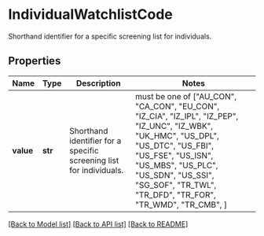 # IndividualWatchlistCode

Shorthand identifier for a specific screening list for individuals.

## Properties
Name | Type | Description | Notes
------------ | ------------- | ------------- | -------------
**value** | **str** | Shorthand identifier for a specific screening list for individuals. |  must be one of ["AU_CON", "CA_CON", "EU_CON", "IZ_CIA", "IZ_IPL", "IZ_PEP", "IZ_UNC", "IZ_WBK", "UK_HMC", "US_DPL", "US_DTC", "US_FBI", "US_FSE", "US_ISN", "US_MBS", "US_PLC", "US_SDN", "US_SSI", "SG_SOF", "TR_TWL", "TR_DFD", "TR_FOR", "TR_WMD", "TR_CMB", ]

[[Back to Model list]](../README.md#documentation-for-models) [[Back to API list]](../README.md#documentation-for-api-endpoints) [[Back to README]](../README.md)


